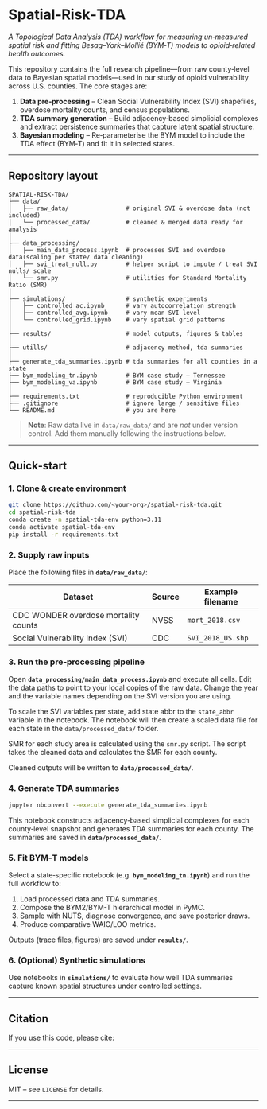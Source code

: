 # Spatial‑Risk‑TDA

*A Topological Data Analysis (TDA) workflow for measuring un‑measured spatial risk and fitting Besag–York–Mollié (BYM‑T) models to opioid‑related health outcomes.*

This repository contains the full research pipeline—from raw county‑level data to Bayesian spatial models—used in our study of opioid vulnerability across U.S. counties. The core stages are:

1. **Data pre‑processing** – Clean Social Vulnerability Index (SVI) shapefiles, overdose mortality counts, and census populations.
2. **TDA summary generation** – Build adjacency‑based simplicial complexes and extract persistence summaries that capture latent spatial structure.
3. **Bayesian modeling** – Re‑parameterise the BYM model to include the TDA effect (BYM‑T) and fit it in selected states.

---

## Repository layout

```text
SPATIAL-RISK-TDA/
├── data/
│   ├── raw_data/                # original SVI & overdose data (not included)
│   └── processed_data/          # cleaned & merged data ready for analysis
│
├── data_processing/
│   ├── main_data_process.ipynb  # processes SVI and overdose data(scaling per state/ data cleaning)
│   ├── svi_treat_null.py        # helper script to impute / treat SVI nulls/ scale
│   └── smr.py                   # utilities for Standard Mortality Ratio (SMR)
│
├── simulations/                 # synthetic experiments
│   ├── controlled_ac.ipynb      # vary autocorrelation strength
│   ├── controlled_avg.ipynb     # vary mean SVI level
│   └── controlled_grid.ipynb    # vary spatial grid patterns
│
├── results/                     # model outputs, figures & tables
│
├── utills/                      # adjacency method, tda summaries
│
├── generate_tda_summaries.ipynb # tda summaries for all counties in a state
├── bym_modeling_tn.ipynb        # BYM case study – Tennessee
├── bym_modeling_va.ipynb        # BYM case study – Virginia
│
├── requirements.txt             # reproducible Python environment
├── .gitignore                   # ignore large / sensitive files
└── README.md                    # you are here
```

> **Note**: Raw data live in `data/raw_data/` and are *not* under version control. Add them manually following the instructions below.

---

## Quick‑start

### 1. Clone & create environment

```bash
git clone https://github.com/<your‑org>/spatial-risk-tda.git
cd spatial-risk-tda
conda create -n spatial-tda-env python=3.11
conda activate spatial-tda-env
pip install -r requirements.txt
```

### 2. Supply raw inputs

Place the following files in **`data/raw_data/`**:

| Dataset                                    | Source | Example filename          |
| ------------------------------------------ | ------ | ------------------------- |
| CDC WONDER overdose mortality counts       | NVSS   | `mort_2018.csv`           |
| Social Vulnerability Index (SVI)           | CDC    | `SVI_2018_US.shp`         |

### 3. Run the pre‑processing pipeline

Open **`data_processing/main_data_process.ipynb`** and execute all cells. Edit the data paths to point to your local copies of the raw data. Change the year and the variable names depending on the SVI version you are using.

To scale the SVI variables per state, add state abbr to the `state_abbr` variable in the notebook. The notebook will then create a scaled data file for each state in the `data/processed_data/` folder.

SMR for each study area is calculated using the `smr.py` script. The script takes the cleaned data and calculates the SMR for each county. 

Cleaned outputs will be written to **`data/processed_data/`**.

### 4. Generate TDA summaries

```bash
jupyter nbconvert --execute generate_tda_summaries.ipynb
```

This notebook constructs adjacency‑based simplicial complexes for each county‑level snapshot and generates TDA summaries for each county. The summaries are saved in **`data/processed_data/`**.


### 5. Fit BYM‑T models

Select a state‑specific notebook (e.g. **`bym_modeling_tn.ipynb`**) and run the full workflow to:

1. Load processed data and TDA summaries.
2. Compose the BYM2/BYM-T hierarchical model in PyMC.
3. Sample with NUTS, diagnose convergence, and save posterior draws.
4. Produce comparative WAIC/LOO metrics.

Outputs (trace files, figures) are saved under **`results/`**.

### 6. (Optional) Synthetic simulations

Use notebooks in **`simulations/`** to evaluate how well TDA summaries capture known spatial structures under controlled settings.

---

## Citation

If you use this code, please cite:

<!-- ```bibtex
@article{your2025tda,
  title   = {},
  author  = {},
  journal = {},
  year    = {}
}
``` -->

---

## License

MIT – see `LICENSE` for details.

---